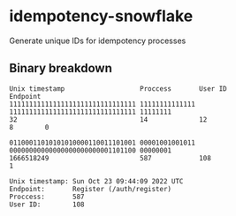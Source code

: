 # idempotency-snowflake
Generate unique IDs for idempotency processes 

## Binary breakdown
```
Unix timestamp                   Proccess       User ID                          Endpoint
11111111111111111111111111111111 11111111111111 11111111111111111111111111111111 11111111
32                               14             12                               8        0
```
```
01100011010101010000110011101001 00001001001011 00000000000000000000000001101100 00000001
1666518249                       587            108                              1

Unix timestamp: Sun Oct 23 09:44:09 2022 UTC
Endpoint:       Register (/auth/register)
Proccess:       587
User ID:        108
```
